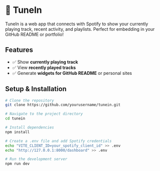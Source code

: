 # 🎵 TuneIn

TuneIn is a web app that connects with Spotify to show your currently playing track, recent activity, and playlists. Perfect for embedding in your GitHub README or portfolio!

## Features

- ✅ Show **currently playing track**  
- ✅ View **recently played tracks**  
- ✅ Generate **widgets for GitHub README** or personal sites  

## Setup & Installation

```bash
# Clone the repository
git clone https://github.com/yourusername/tunein.git

# Navigate to the project directory
cd tunein

# Install dependencies
npm install

# Create a .env file and add Spotify credentials
echo "VITE_CLIENT_ID=your_spotify_client_id" >> .env
echo "http://127.0.0.1:8000/dashboard" >> .env

# Run the development server
npm run dev

